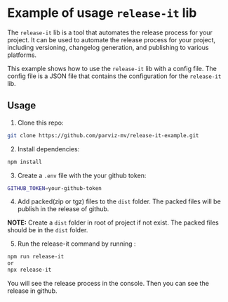 # Example of usage `release-it` lib

The `release-it` lib is a tool that automates the release process for your project. It can be used to automate the release process for your project, including versioning, changelog generation, and publishing to various platforms.

This example shows how to use the `release-it` lib with a config file. The config file is a JSON file that contains the configuration for the `release-it` lib.

## Usage

1. Clone this repo:

```bash
git clone https://github.com/parviz-mv/release-it-example.git
```

2. Install dependencies:

```bash
npm install
```

3. Create a `.env` file with the your github token:

```bash
GITHUB_TOKEN=your-github-token
```

4. Add packed(zip or tgz) files to the `dist` folder. The packed files will be publish in the release of github.

**NOTE:** Create a `dist` folder in root of project if not exist. The packed files should be in the `dist` folder.

5. Run the release-it command by running :

```bash
npm run release-it
or
npx release-it
```



You will see the release process in the console. Then you can see the release in github.
